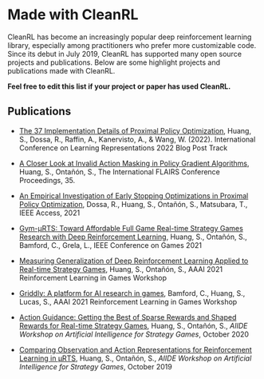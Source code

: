 # Made with CleanRL

CleanRL has become an increasingly popular deep reinforcement learning library, especially among practitioners who prefer more customizable code. Since its debut in July 2019, CleanRL has supported many open source projects and publications. Below are some highlight projects and publications made with CleanRL.

**Feel free to edit this list if your project or paper has used CleanRL.**

## Publications

* [The 37 Implementation Details of Proximal Policy Optimization](https://iclr-blog-track.github.io/2022/03/25/ppo-implementation-details/), Huang, S., Dossa, R., Raffin, A., Kanervisto, A., & Wang, W. (2022). International Conference on Learning Representations 2022 Blog Post Track

* [A Closer Look at Invalid Action Masking in Policy Gradient Algorithms](https://arxiv.org/abs/2006.14171), Huang, S., Ontañón, S., The International FLAIRS Conference Proceedings, 35.

* [An Empirical Investigation of Early Stopping Optimizations in Proximal Policy Optimization](https://ieeexplore.ieee.org/abstract/document/9520424), Dossa, R., Huang, S., Ontañón, S., Matsubara, T., IEEE Access, 2021

* [Gym-μRTS: Toward Affordable Full Game Real-time Strategy Games Research with Deep Reinforcement Learning](https://arxiv.org/abs/2105.13807), Huang, S., Ontañón, S., Bamford, C., Grela, L., IEEE Conference on Games 2021

* [Measuring Generalization of Deep Reinforcement Learning Applied to Real-time Strategy Games](http://aaai-rlg.mlanctot.info/papers/AAAI21-RLG_paper_33.pdf), Huang, S., Ontañón, S., AAAI 2021 Reinforcement Learning in Games Workshop

* [Griddly: A platform for AI research in games](https://arxiv.org/abs/2011.06363), Bamford, C., Huang, S., Lucas, S., AAAI 2021 Reinforcement Learning in Games Workshop

* [Action Guidance: Getting the Best of Sparse Rewards and Shaped Rewards for Real-time Strategy Games](https://arxiv.org/abs/2010.03956), Huang, S., Ontañón, S., *AIIDE Workshop on Artificial Intelligence for Strategy Games*, October 2020

* [Comparing Observation and Action Representations for Reinforcement Learning in µRTS](https://arxiv.org/abs/1910.12134), Huang, S., Ontañón, S., *AIIDE Workshop on Artificial Intelligence for Strategy Games*, October 2019